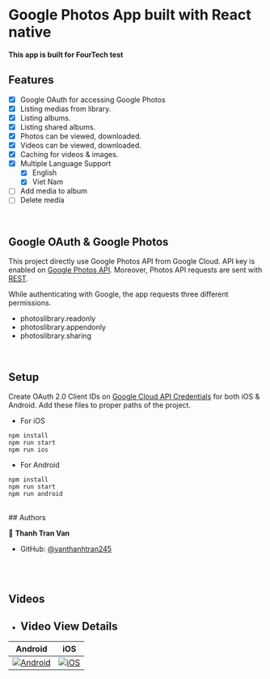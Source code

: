 # Google Photos App built with React native

**This app is built for FourTech test** 

## Features
- [X] Google OAuth for accessing Google Photos
- [X] Listing medias from library.
- [X] Listing albums.
- [X] Listing shared albums.
- [X] Photos can be viewed, downloaded. 
- [X] Videos can be viewed, downloaded.
- [X] Caching for videos & images.
- [X] Multiple Language Support 
    - [x] English
    - [x] Viet Nam
- [ ] Add media to album
- [ ] Delete media
<br/>

## Google OAuth & Google Photos
This project directly use Google Photos API from Google Cloud. API key is enabled on [Google Photos API](https://console.cloud.google.com/apis/library/photoslibrary.googleapis.com). Moreover, Photos API requests are sent with [REST](https://developers.google.com/photos/library/guides/get-started). 


While authenticating with Google, the app requests three different permissions.
- photoslibrary.readonly
- photoslibrary.appendonly
- photoslibrary.sharing


<br/>


## Setup 
Create OAuth 2.0 Client IDs on [Google Cloud API Credentials](https://console.cloud.google.com/apis/credentials) for both iOS & Android. Add these files to proper paths of the project. 

* For iOS
```
npm install
npm run start
npm run ios
```

* For Android
```
npm install
npm run start
npm run android
```


<br/>
## Authors

👤 **Thanh Tran Van**

- GitHub: [@vanthanhtran245](https://github.com/vanthanhtran245)

<br/>
<br/>


## Videos

* ## Video View Details 
Android | iOS
:-: | :-:
[![Android](https://yt-embed.herokuapp.com/embed?v=ykLSI8x0luQ)](https://www.youtube.com/watch?v=ykLSI8x0luQ "Android") |  [![iOS](https://yt-embed.herokuapp.com/embed?v=eaK7n_w1kpQ)](https://www.youtube.com/watch?v=eaK7n_w1kpQ "iOS")